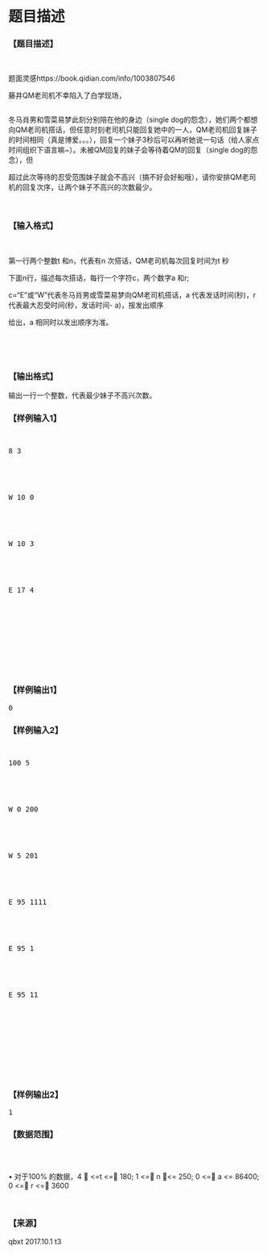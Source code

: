 # 题目描述


<h3>
【题目描述】
</h3>
<p>
<br/>
</p>
<p>
题面灵感https://book.qidian.com/info/1003807546
</p>
<p>
藤井QM老司机不幸陷入了白学现场，
</p>
<p>
<img src="/upload/image/20171001/20171001183505_16814.jpg" alt=""/> 
</p>
<p>
冬马肖男和雪菜易梦此刻分别陪在他的身边（single dog的怨念），她们两个都想向QM老司机搭话，但任意时刻老司机只能回复她中的一人，QM老司机回复妹子的时间相同（真是博爱。。。），回复一个妹子3秒后可以再听她说一句话（给人家点时间组织下语言嘛~）。未被QM回复的妹子会等待着QM的回复（single dog的怨念），但
</p>
<p>
超过此次等待的忍受范围妹子就会不高兴（搞不好会好船哦），请你安排QM老司机的回复次序，让两个妹子不高兴的次数最少。
</p>
<p>
<br/>
</p>
<h3>
【输入格式】
</h3>
<p>
<br/>
</p>
<p>
第一行两个整数t 和n，代表有n 次搭话，QM老司机每次回复时间为t 秒
</p>
<p>
下面n行，描述每次搭话，每行一个字符c，两个数字a 和r;
</p>
<p>
c=“E”或“W”代表冬马肖男或雪菜易梦向QM老司机搭话，a 代表发话时间(秒)，r 代表最大忍受时间(秒，发话时间- a)，按发出顺序
</p>
<p>
给出，a 相同时以发出顺序为准。
</p>
<p>
<br/>
</p>
<p>
<br/>
</p>
<h3>
【输出格式】
</h3>
<p>
输出一行一个整数，代表最少妹子不高兴次数。
</p>
<h3>
【样例输入1】
</h3>
<pre><p>
8 3
</p>

<p>
W 10 0
</p>

<p>
W 10 3
</p>

<p>
E 17 4
</p>

<p>
<br/>

</p>
</pre>
<h3>
【样例输出1】
</h3>
<pre>0</pre>
<h3>
【样例输入2】
</h3>
<pre><p>
100 5
</p>

<p>
W 0 200
</p>

<p>
W 5 201
</p>

<p>
E 95 1111
</p>

<p>
E 95 1
</p>

<p>
E 95 11
</p>

<p>
<br/>

</p>
</pre>
<h3>
【样例输出2】
</h3>
<pre>1</pre>
<h3>
【数据范围】
</h3>
<p>
<img src="/upload/image/20171001/20171001183636_23217.png" alt=""/> 
</p>
<p>
<br/>
</p>
<p>
• 对于100% 的数据，4  &lt;=t &lt;= 180; 1 &lt;= n &lt;= 250; 0 &lt;= a &lt;= 86400; 0 &lt;= r &lt;= 3600
</p>
<p>
<br/>
</p>
<h3>
【来源】
</h3>
<p>
qbxt 2017.10.1 t3 
</p>
